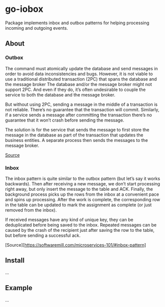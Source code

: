 # go-iobox

Package implements inbox and outbox patterns for helping processing incoming and outgoing events.

## About

### Outbox

The command must atomically update the database and send messages in order to avoid data inconsistencies and bugs. 
However, it is not viable to use a traditional distributed transaction (2PC) that spans the database and the message 
broker The database and/or the message broker might not support 2PC. And even if they do,
it’s often undesirable to couple the service to both the database and the message broker.

But without using 2PC, sending a message in the middle of a transaction is not reliable.
There’s no guarantee that the transaction will commit. Similarly, if a service sends a message 
after committing the transaction there’s no guarantee that it won’t crash before sending the message.

The solution is for the service that sends the message to first store the message in the database as part of the 
transaction that updates the business entities. A separate process then sends the messages to the message broker.

[Source](https://microservices.io/patterns/data/transactional-outbox.html)

### Inbox

The inbox pattern is quite similar to the outbox pattern (but let’s say it works backwards). 
Then after receiving a new message, we don’t start processing right away, but only insert the message to 
the table and ACK. Finally, the background process picks up the rows from the inbox at a convenient 
pace and spins up processing. After the work is complete, the corresponding row in the table can 
be updated to mark the assignment as complete (or just removed from the inbox).

If received messages have any kind of unique key, they can be deduplicated before being saved to the inbox. 
Repeated messages can be caused by the crash of the recipient just after saving the row to the table, 
but before sending a successful ack.

[Source][https://softwaremill.com/microservices-101/#inbox-pattern]

## Install

...

## Example

...
